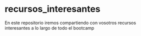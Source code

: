 # recursos_interesantes
En este repositorio iremos compartiendo con vosotros recursos interesantes a lo largo de todo el bootcamp
